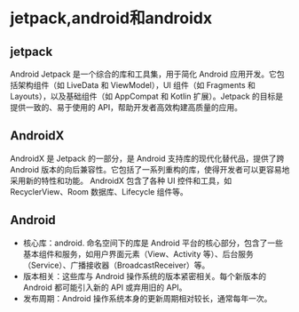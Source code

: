 # jetpack,android和androidx

## jetpack

Android Jetpack 是一个综合的库和工具集，用于简化 Android 应用开发。它包括架构组件（如 LiveData 和 ViewModel），UI 组件（如 Fragments 和 Layouts），以及基础组件（如 AppCompat 和 Kotlin 扩展）。Jetpack 的目标是提供一致的、易于使用的 API，帮助开发者高效构建高质量的应用。

## AndroidX

AndroidX 是 Jetpack 的一部分，是 Android 支持库的现代化替代品，提供了跨 Android 版本的向后兼容性。它包括了一系列重构的库，使得开发者可以更容易地采用新的特性和功能。 AndroidX 包含了各种 UI 控件和工具，如 RecyclerView、Room 数据库、Lifecycle 组件等。

## Android

- 核心库：android. 命名空间下的库是 Android 平台的核心部分，包含了一些基本组件和服务，如用户界面元素（View、Activity 等）、后台服务（Service）、广播接收器（BroadcastReceiver）等。
- 版本相关：这些库与 Android 操作系统的版本紧密相关。每个新版本的 Android 都可能引入新的 API 或弃用旧的 API。
- 发布周期：Android 操作系统本身的更新周期相对较长，通常每年一次。
